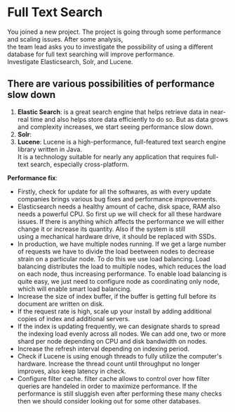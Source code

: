 # Full Text Search
You joined a new project. The project is going through some performance and scaling issues. After some analysis,  
the team lead asks you to investigate the possibility of using a different database for full text searching will improve performance.  
Investigate Elasticsearch, Solr, and Lucene.

## There are various possibilities of performance slow down
1. __Elastic Search__: is a great search engine that helps retrieve data in near-real time and also helps store data efficiently to do so.
   But as data grows and complexity increases, we start seeing performance slow down.
2. __Solr__:
3. __Lucene__: Lucene is a high-performance, full-featured text search engine library written in Java.   
   It is a technology suitable for nearly any application that requires full-text search, especially cross-platform.

__Performance fix__:
 - Firstly, check for update for all the softwares, as with every update companies brings various bug fixes and performance improvements.
 - Elasticsearch needs a healthy amount of cache, disk space, RAM also needs a powerful CPU. So first up we will check for all these hardware
   issues. If there is anything which affects the performance we will either change it or increase its quantity. Also if the system is still  
   using a mechanical hardware drive, it should be replaced with SSDs.
 - In production, we have multiple nodes running. If we get a large number of requests we have to divide the load beetween nodes to decrease strain 
   on a particular node. To do this we use load balancing. Load balancing distributes the load to multiple nodes, which reduces the load on 
   each node, thus increasing performance. To enable load balancing is quite easy, we just need to configure node as coordinating only node, 
   which will enable smart load balancing.
 - Increase the size of index buffer, if the buffer is getting full before  its document are written on disk.
 - If the request rate is high, scale up your install by adding additional copies of index and additional servers.
 - If the index is updating frequently, we can designate shards to spread the indexing load evenly across all nodes. We can add one, two or more shard per node depending on CPU and disk bandwidth on nodes.
 - Increase the refresh interval depending on indexing period.
 - Check if Lucene is using enough threads to fully utilize the computer's hardware. Increase the thread count until throughput no longer improves, also keep latency in check.
 - Configure filter cache. filter cache allows to control over how filter queries are handeled in order to maximize performance.
If the performance is still sluggish even after performing these many checks then we should consider looking out for some other databases.
